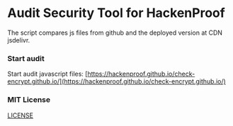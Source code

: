 # Audit Security Tool for HackenProof

The script compares js files from github and the deployed version at CDN jsdelivr.

### Start audit

Start audit javascript files: [https://hackenproof.github.io/check-encrypt.github.io/](https://hackenproof.github.io/check-encrypt.github.io/)

### MIT License

[LICENSE](https://github.com/encrypt-to/encrypt.to/blob/master/LICENSE "LICENSE")



